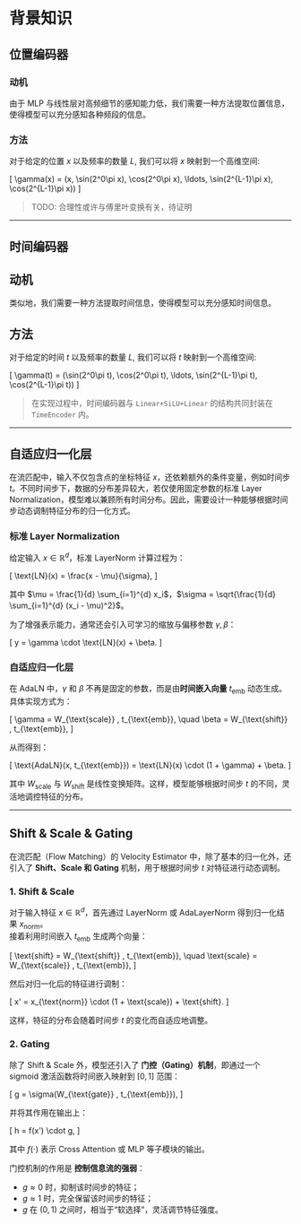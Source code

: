 # 背景知识

## 位置编码器

### 动机

由于 MLP 与线性层对高频细节的感知能力低，我们需要一种方法提取位置信息，使得模型可以充分感知各种频段的信息。

### 方法

对于给定的位置 $x$ 以及频率的数量 $L$, 我们可以将 $x$ 映射到一个高维空间:

\[
\gamma(x) = (x, \sin(2^0\pi x), \cos(2^0\pi x), \ldots, \sin(2^{L-1}\pi x), \cos(2^{L-1}\pi x))
\]

> TODO: 合理性或许与傅里叶变换有关，待证明

---

## 时间编码器

## 动机

类似地，我们需要一种方法提取时间信息，使得模型可以充分感知时间信息。

## 方法

对于给定的时间 $t$ 以及频率的数量 $L$, 我们可以将 $t$ 映射到一个高维空间:

\[
\gamma(t) = (\sin(2^0\pi t), \cos(2^0\pi t), \ldots, \sin(2^{L-1}\pi t), \cos(2^{L-1}\pi t))
\]

> 在实现过程中，时间编码器与 `Linear+SiLU+Linear` 的结构共同封装在 `TimeEncoder` 内。

---

## 自适应归一化层

在流匹配中，输入不仅包含点的坐标特征 $x$，还依赖额外的条件变量，例如时间步 $t$。不同时间步下，数据的分布差异较大，若仅使用固定参数的标准 Layer Normalization，模型难以兼顾所有时间分布。因此，需要设计一种能够根据时间步动态调制特征分布的归一化方式。

### 标准 Layer Normalization

给定输入 $x \in \mathbb{R}^d$，标准 LayerNorm 计算过程为：

\[
\text{LN}(x) = \frac{x - \mu}{\sigma},
\]

其中 $\mu = \frac{1}{d} \sum_{i=1}^{d} x_i$，$\sigma = \sqrt{\frac{1}{d} \sum_{i=1}^{d} (x_i - \mu)^2}$。  

为了增强表示能力，通常还会引入可学习的缩放与偏移参数 $\gamma, \beta$：

\[
y = \gamma \cdot \text{LN}(x) + \beta.
\]


### 自适应归一化层

在 AdaLN 中，$\gamma$ 和 $\beta$ 不再是固定的参数，而是由**时间嵌入向量** $t_{\text{emb}}$ 动态生成。  
具体实现方式为：

\[
\gamma = W_{\text{scale}} \, t_{\text{emb}}, \quad \beta = W_{\text{shift}} \, t_{\text{emb}},
\]

从而得到：

\[
\text{AdaLN}(x, t_{\text{emb}}) = \text{LN}(x) \cdot (1 + \gamma) + \beta.
\]

其中 $W_{\text{scale}}$ 与 $W_{\text{shift}}$ 是线性变换矩阵。这样，模型能够根据时间步 $t$ 的不同，灵活地调控特征的分布。

---

## Shift & Scale & Gating

在流匹配（Flow Matching）的 Velocity Estimator 中，除了基本的归一化外，还引入了 **Shift、Scale 和 Gating** 机制，用于根据时间步 $t$ 对特征进行动态调制。

### 1. Shift & Scale

对于输入特征 $x \in \mathbb{R}^d$，首先通过 LayerNorm 或 AdaLayerNorm 得到归一化结果 $x_{\text{norm}}$。  
接着利用时间嵌入 $t_{\text{emb}}$ 生成两个向量：

\[
\text{shift} = W_{\text{shift}} \, t_{\text{emb}}, 
\quad
\text{scale} = W_{\text{scale}} \, t_{\text{emb}},
\]

然后对归一化后的特征进行调制：

\[
x' = x_{\text{norm}} \cdot (1 + \text{scale}) + \text{shift}.
\]

这样，特征的分布会随着时间步 $t$ 的变化而自适应地调整。


### 2. Gating

除了 Shift & Scale 外，模型还引入了 **门控（Gating）机制**，即通过一个 sigmoid 激活函数将时间嵌入映射到 $[0,1]$ 范围：

\[
g = \sigma(W_{\text{gate}} \, t_{\text{emb}}),
\]

并将其作用在输出上：

\[
h = f(x') \cdot g,
\]

其中 $f(\cdot)$ 表示 Cross Attention 或 MLP 等子模块的输出。

门控机制的作用是 **控制信息流的强弱**：  
- $g \approx 0$ 时，抑制该时间步的特征；  
- $g \approx 1$ 时，完全保留该时间步的特征；  
- $g$ 在 $(0,1)$ 之间时，相当于“软选择”，灵活调节特征强度。